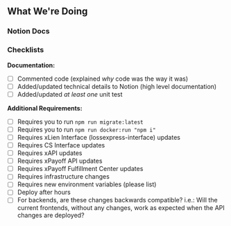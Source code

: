 ## What We're Doing
<!-- A brief description of what we're trying to accomplish with this PR. -->

### Notion Docs
<!-- 
  Links to any supplemental documentation
  [Technical Implementation](https://www.notion.so/lossexpress/fake-doc)
-->

### Checklists
__Documentation:__
- [ ] Commented code (explained _why_ code was the way it was)
- [ ] Added/updated technical details to Notion (high level documentation)
- [ ] Added/updated _at least one_ unit test

__Additional Requirements:__
- [ ] Requires you to run `npm run migrate:latest`
- [ ] Requires you to run `npm run docker:run "npm i"`
- [ ] Requires xLien Interface (lossexpress-interface) updates
- [ ] Requires CS Interface updates
- [ ] Requires xAPI updates
- [ ] Requires xPayoff API updates
- [ ] Requires xPayoff Fulfillment Center updates
- [ ] Requires infrastructure changes
- [ ] Requires new environment variables (please list)
- [ ] Deploy after hours
- [ ] For backends, are these changes backwards compatible? i.e.: Will the current frontends, without any changes, work as expected when the API changes are deployed?

<!-- Please remember to assign the PR for review to someone, and drop them a line in Slack! -->
